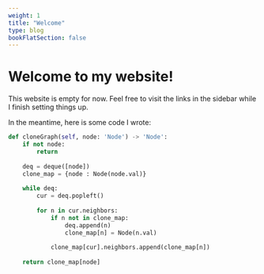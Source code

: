 ```yaml
---
weight: 1
title: "Welcome"
type: blog
bookFlatSection: false
---
```


# Welcome to my website!


This website is empty for now. Feel free to visit the links in the sidebar while I finish setting things up.

In the meantime, here is some code I wrote:

```python
def cloneGraph(self, node: 'Node') -> 'Node':
    if not node:
        return
    
    deq = deque([node])
    clone_map = {node : Node(node.val)}
    
    while deq:
        cur = deq.popleft()
        
        for n in cur.neighbors:
            if n not in clone_map:
                deq.append(n)
                clone_map[n] = Node(n.val)
            
            clone_map[cur].neighbors.append(clone_map[n])
                
    return clone_map[node]
```